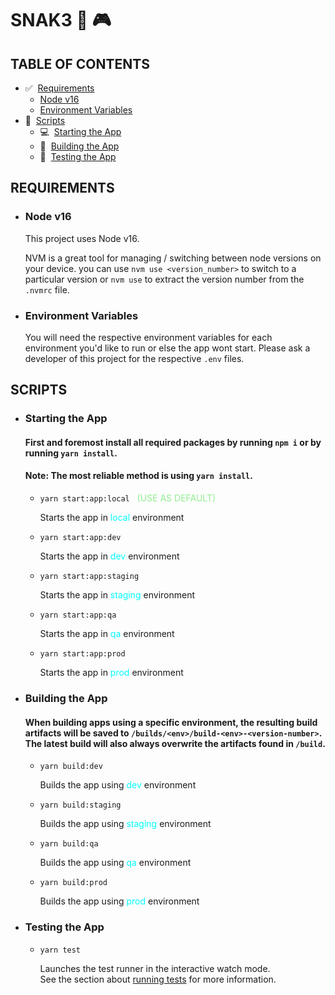 # **SNAK3** 👾 🎮 

## **TABLE OF CONTENTS**

- ✅&nbsp;&nbsp;[Requirements](#requirements)
  - [Node v16](#node-v16)
  - [Environment Variables](#environment-variables)
- 🔡&nbsp;&nbsp;[Scripts](#scripts)
  - 💻&nbsp;&nbsp;[Starting the App](#starting-the-app)
  - 🔨&nbsp;&nbsp;[Building the App](#building-the-app)
  - 🚦&nbsp;&nbsp;[Testing the App](#testing-the-app)

## **REQUIREMENTS**

- ### **Node v16**

    This project uses Node v16. 

    NVM is a great tool for managing / switching between node versions on your device. you can use `nvm use <version_number>` to switch to a particular version or `nvm use` to extract the version number from the `.nvmrc` file.

- ### **Environment Variables**

    You will need the respective environment variables for each environment you'd like to run or else the app wont start. Please ask a developer of this project for the respective `.env` files.

## **SCRIPTS**

- ### **Starting the App**

    #### First and foremost install all required packages by running `npm i` or by running `yarn install`.
    #### **Note:** The most reliable method is using `yarn install`.

  - `yarn start:app:local` <span style="color:lightgreen">&nbsp;&nbsp;(USE AS DEFAULT)</span>

    Starts the app in <span style="color:cyan">local</span> environment

  - `yarn start:app:dev`

    Starts the app in <span style="color:cyan">dev</span> environment

  - `yarn start:app:staging`

    Starts the app in <span style="color:cyan">staging</span> environment 

  - `yarn start:app:qa`

    Starts the app in <span style="color:cyan">qa</span> environment 

  - `yarn start:app:prod`

    Starts the app in <span style="color:cyan">prod</span> environment

- ### **Building the App**

    #### When building apps using a specific environment, the resulting build artifacts will be saved to `/builds/<env>/build-<env>-<version-number>`. The latest build will also always overwrite the artifacts found in `/build`.

  - `yarn build:dev`

    Builds the app using <span style="color:cyan">dev</span> environment

  - `yarn build:staging`

    Builds the app using <span style="color:cyan">staging</span> environment 

  - `yarn build:qa`

    Builds the app using <span style="color:cyan">qa</span> environment 

  - `yarn build:prod`

    Builds the app using <span style="color:cyan">prod</span> environment

- ### **Testing the App**

  - `yarn test`

    Launches the test runner in the interactive watch mode.\
    See the section about [running tests](https://facebook.github.io/create-react-app/docs/running-tests) for more information.
